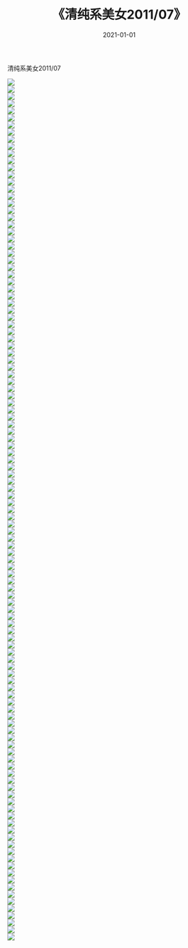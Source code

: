 ﻿---
layout: post
title:  《清纯系美女2011/07》
date:   2021-01-01
img: http://img.660000.xyz/Sharelink/清纯系美女/2011/07/000.jpg
categories: [美女, 清纯, 唯美]
---

清纯系美女2011/07

 ![](http://img.660000.xyz/Sharelink/清纯系美女/2011/07/001.jpeg) <br>![](http://img.660000.xyz/Sharelink/清纯系美女/2011/07/002.jpeg) <br>![](http://img.660000.xyz/Sharelink/清纯系美女/2011/07/003.jpeg) <br>![](http://img.660000.xyz/Sharelink/清纯系美女/2011/07/004.jpeg) <br>![](http://img.660000.xyz/Sharelink/清纯系美女/2011/07/005.jpeg) <br>![](http://img.660000.xyz/Sharelink/清纯系美女/2011/07/006.jpeg) <br>![](http://img.660000.xyz/Sharelink/清纯系美女/2011/07/007.jpeg) <br>![](http://img.660000.xyz/Sharelink/清纯系美女/2011/07/008.jpeg) <br>![](http://img.660000.xyz/Sharelink/清纯系美女/2011/07/009.jpeg) <br>![](http://img.660000.xyz/Sharelink/清纯系美女/2011/07/010.jpeg) <br>![](http://img.660000.xyz/Sharelink/清纯系美女/2011/07/011.jpeg) <br>![](http://img.660000.xyz/Sharelink/清纯系美女/2011/07/012.jpeg) <br>![](http://img.660000.xyz/Sharelink/清纯系美女/2011/07/013.jpeg) <br>![](http://img.660000.xyz/Sharelink/清纯系美女/2011/07/014.jpeg) <br>![](http://img.660000.xyz/Sharelink/清纯系美女/2011/07/015.jpeg) <br>![](http://img.660000.xyz/Sharelink/清纯系美女/2011/07/016.jpeg) <br>![](http://img.660000.xyz/Sharelink/清纯系美女/2011/07/017.jpeg) <br>![](http://img.660000.xyz/Sharelink/清纯系美女/2011/07/018.jpeg) <br>![](http://img.660000.xyz/Sharelink/清纯系美女/2011/07/019.jpeg) <br>![](http://img.660000.xyz/Sharelink/清纯系美女/2011/07/020.jpeg) <br>![](http://img.660000.xyz/Sharelink/清纯系美女/2011/07/021.jpeg) <br>![](http://img.660000.xyz/Sharelink/清纯系美女/2011/07/022.jpeg) <br>![](http://img.660000.xyz/Sharelink/清纯系美女/2011/07/023.jpeg) <br>![](http://img.660000.xyz/Sharelink/清纯系美女/2011/07/024.jpeg) <br>![](http://img.660000.xyz/Sharelink/清纯系美女/2011/07/025.jpeg) <br>![](http://img.660000.xyz/Sharelink/清纯系美女/2011/07/026.jpeg) <br>![](http://img.660000.xyz/Sharelink/清纯系美女/2011/07/027.jpeg) <br>![](http://img.660000.xyz/Sharelink/清纯系美女/2011/07/028.jpeg) <br>![](http://img.660000.xyz/Sharelink/清纯系美女/2011/07/029.jpeg) <br>![](http://img.660000.xyz/Sharelink/清纯系美女/2011/07/030.jpeg) <br>![](http://img.660000.xyz/Sharelink/清纯系美女/2011/07/031.jpeg) <br>![](http://img.660000.xyz/Sharelink/清纯系美女/2011/07/032.jpeg) <br>![](http://img.660000.xyz/Sharelink/清纯系美女/2011/07/033.jpeg) <br>![](http://img.660000.xyz/Sharelink/清纯系美女/2011/07/034.jpeg) <br>![](http://img.660000.xyz/Sharelink/清纯系美女/2011/07/035.jpeg) <br>![](http://img.660000.xyz/Sharelink/清纯系美女/2011/07/036.jpeg) <br>![](http://img.660000.xyz/Sharelink/清纯系美女/2011/07/037.jpeg) <br>![](http://img.660000.xyz/Sharelink/清纯系美女/2011/07/038.jpeg) <br>![](http://img.660000.xyz/Sharelink/清纯系美女/2011/07/039.jpeg) <br>![](http://img.660000.xyz/Sharelink/清纯系美女/2011/07/040.jpeg) <br>![](http://img.660000.xyz/Sharelink/清纯系美女/2011/07/041.jpeg) <br>![](http://img.660000.xyz/Sharelink/清纯系美女/2011/07/042.jpeg) <br>![](http://img.660000.xyz/Sharelink/清纯系美女/2011/07/043.jpeg) <br>![](http://img.660000.xyz/Sharelink/清纯系美女/2011/07/044.jpeg) <br>![](http://img.660000.xyz/Sharelink/清纯系美女/2011/07/045.jpeg) <br>![](http://img.660000.xyz/Sharelink/清纯系美女/2011/07/046.jpeg) <br>![](http://img.660000.xyz/Sharelink/清纯系美女/2011/07/047.jpeg) <br>![](http://img.660000.xyz/Sharelink/清纯系美女/2011/07/048.jpeg) <br>![](http://img.660000.xyz/Sharelink/清纯系美女/2011/07/049.jpeg) <br>![](http://img.660000.xyz/Sharelink/清纯系美女/2011/07/050.jpeg) <br>![](http://img.660000.xyz/Sharelink/清纯系美女/2011/07/051.jpeg) <br>![](http://img.660000.xyz/Sharelink/清纯系美女/2011/07/052.jpeg) <br>![](http://img.660000.xyz/Sharelink/清纯系美女/2011/07/053.jpeg) <br>![](http://img.660000.xyz/Sharelink/清纯系美女/2011/07/054.jpeg) <br>![](http://img.660000.xyz/Sharelink/清纯系美女/2011/07/055.jpeg) <br>![](http://img.660000.xyz/Sharelink/清纯系美女/2011/07/056.jpeg) <br>![](http://img.660000.xyz/Sharelink/清纯系美女/2011/07/057.jpeg) <br>![](http://img.660000.xyz/Sharelink/清纯系美女/2011/07/058.jpeg) <br>![](http://img.660000.xyz/Sharelink/清纯系美女/2011/07/059.jpeg) <br>![](http://img.660000.xyz/Sharelink/清纯系美女/2011/07/060.jpeg) <br>![](http://img.660000.xyz/Sharelink/清纯系美女/2011/07/061.jpeg) <br>![](http://img.660000.xyz/Sharelink/清纯系美女/2011/07/062.jpeg) <br>![](http://img.660000.xyz/Sharelink/清纯系美女/2011/07/063.jpeg) <br>![](http://img.660000.xyz/Sharelink/清纯系美女/2011/07/064.jpeg) <br>![](http://img.660000.xyz/Sharelink/清纯系美女/2011/07/065.jpeg) <br>![](http://img.660000.xyz/Sharelink/清纯系美女/2011/07/066.jpeg) <br>![](http://img.660000.xyz/Sharelink/清纯系美女/2011/07/067.jpeg) <br>![](http://img.660000.xyz/Sharelink/清纯系美女/2011/07/068.jpeg) <br>![](http://img.660000.xyz/Sharelink/清纯系美女/2011/07/069.jpeg) <br>![](http://img.660000.xyz/Sharelink/清纯系美女/2011/07/070.jpeg) <br>![](http://img.660000.xyz/Sharelink/清纯系美女/2011/07/071.jpeg) <br>![](http://img.660000.xyz/Sharelink/清纯系美女/2011/07/072.jpeg) <br>![](http://img.660000.xyz/Sharelink/清纯系美女/2011/07/073.jpeg) <br>![](http://img.660000.xyz/Sharelink/清纯系美女/2011/07/074.jpeg) <br>![](http://img.660000.xyz/Sharelink/清纯系美女/2011/07/075.jpeg) <br>![](http://img.660000.xyz/Sharelink/清纯系美女/2011/07/076.jpeg) <br>![](http://img.660000.xyz/Sharelink/清纯系美女/2011/07/077.jpeg) <br>![](http://img.660000.xyz/Sharelink/清纯系美女/2011/07/078.jpeg) <br>![](http://img.660000.xyz/Sharelink/清纯系美女/2011/07/079.jpeg) <br>![](http://img.660000.xyz/Sharelink/清纯系美女/2011/07/080.jpeg) <br>![](http://img.660000.xyz/Sharelink/清纯系美女/2011/07/081.jpeg) <br>![](http://img.660000.xyz/Sharelink/清纯系美女/2011/07/082.jpeg) <br>![](http://img.660000.xyz/Sharelink/清纯系美女/2011/07/083.jpeg) <br>![](http://img.660000.xyz/Sharelink/清纯系美女/2011/07/084.jpeg) <br>![](http://img.660000.xyz/Sharelink/清纯系美女/2011/07/085.jpeg) <br>![](http://img.660000.xyz/Sharelink/清纯系美女/2011/07/086.jpeg) <br>![](http://img.660000.xyz/Sharelink/清纯系美女/2011/07/087.jpeg) <br>![](http://img.660000.xyz/Sharelink/清纯系美女/2011/07/088.jpeg) <br>![](http://img.660000.xyz/Sharelink/清纯系美女/2011/07/089.jpeg) <br>![](http://img.660000.xyz/Sharelink/清纯系美女/2011/07/090.jpeg) <br>![](http://img.660000.xyz/Sharelink/清纯系美女/2011/07/091.jpeg) <br>![](http://img.660000.xyz/Sharelink/清纯系美女/2011/07/092.jpeg) <br>![](http://img.660000.xyz/Sharelink/清纯系美女/2011/07/093.jpeg) <br>![](http://img.660000.xyz/Sharelink/清纯系美女/2011/07/094.jpeg) <br>![](http://img.660000.xyz/Sharelink/清纯系美女/2011/07/095.jpeg) <br>![](http://img.660000.xyz/Sharelink/清纯系美女/2011/07/096.jpeg) <br>![](http://img.660000.xyz/Sharelink/清纯系美女/2011/07/097.jpeg) <br>![](http://img.660000.xyz/Sharelink/清纯系美女/2011/07/098.jpeg) <br>![](http://img.660000.xyz/Sharelink/清纯系美女/2011/07/099.jpeg) <br>![](http://img.660000.xyz/Sharelink/清纯系美女/2011/07/100.jpeg) <br>![](http://img.660000.xyz/Sharelink/清纯系美女/2011/07/101.jpeg) <br>![](http://img.660000.xyz/Sharelink/清纯系美女/2011/07/102.jpeg) <br>![](http://img.660000.xyz/Sharelink/清纯系美女/2011/07/103.jpeg) <br>![](http://img.660000.xyz/Sharelink/清纯系美女/2011/07/104.jpeg) <br>![](http://img.660000.xyz/Sharelink/清纯系美女/2011/07/105.jpeg) <br>![](http://img.660000.xyz/Sharelink/清纯系美女/2011/07/106.jpeg) <br>![](http://img.660000.xyz/Sharelink/清纯系美女/2011/07/107.jpeg) <br>![](http://img.660000.xyz/Sharelink/清纯系美女/2011/07/108.jpeg) <br>![](http://img.660000.xyz/Sharelink/清纯系美女/2011/07/109.jpeg) <br>![](http://img.660000.xyz/Sharelink/清纯系美女/2011/07/110.jpeg) <br>![](http://img.660000.xyz/Sharelink/清纯系美女/2011/07/111.jpeg) <br>![](http://img.660000.xyz/Sharelink/清纯系美女/2011/07/112.jpeg) <br>![](http://img.660000.xyz/Sharelink/清纯系美女/2011/07/113.jpeg) <br>![](http://img.660000.xyz/Sharelink/清纯系美女/2011/07/114.jpeg) <br>![](http://img.660000.xyz/Sharelink/清纯系美女/2011/07/115.jpeg) <br>![](http://img.660000.xyz/Sharelink/清纯系美女/2011/07/116.jpeg) <br>![](http://img.660000.xyz/Sharelink/清纯系美女/2011/07/117.jpeg) <br>![](http://img.660000.xyz/Sharelink/清纯系美女/2011/07/118.jpeg) <br>![](http://img.660000.xyz/Sharelink/清纯系美女/2011/07/119.jpeg) <br>![](http://img.660000.xyz/Sharelink/清纯系美女/2011/07/120.jpeg) <br>![](http://img.660000.xyz/Sharelink/清纯系美女/2011/07/121.jpeg) <br>